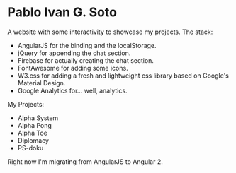 # Pablo Ivan G. Soto
A website with some interactivity to showcase my projects. 
The stack:
* AngularJS for the binding and the localStorage.
* jQuery for appending the chat section.
* Firebase for actually creating the chat section.
* FontAwesome for adding some icons.
* W3.css for adding a fresh and lightweight css library based on Google's Material Design.
* Google Analytics for... well, analytics.

My Projects:
* Alpha System
* Alpha Pong
* Alpha Toe
* Diplomacy
* PS-doku

Right now I'm migrating from AngularJS to Angular 2.
